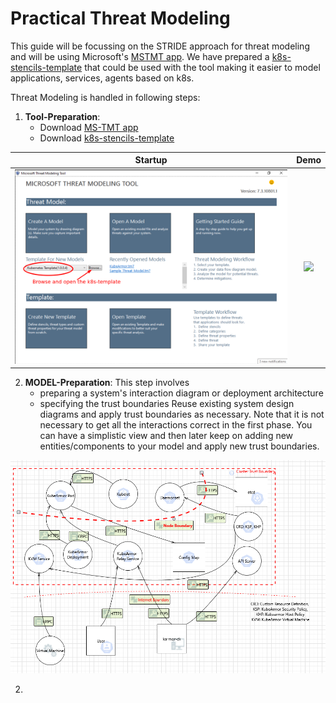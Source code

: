 # Practical Threat Modeling

This guide will be focussing on the STRIDE approach for threat modeling and
will be using Microsoft's [MSTMT
app](https://docs.microsoft.com/en-us/azure/security/develop/threat-modeling-tool-getting-started).
We have prepared a [k8s-stencils-template](./templates/k8s-STRIDE-template.tb7)
that could be used with the tool making it easier to model applications,
services, agents based on k8s.

Threat Modeling is handled in following steps:

1. **Tool-Preparation**:
	* Download [MS-TMT app](https://aka.ms/threatmodelingtool)
	* Download [k8s-stencils-template](./templates/k8s-STRIDE-template.tb7)
	
Startup    | Demo
:---------:|:---------------------------:
![](./resources/mstmt-screen1.png) | ![](./resources/mstmt-demo.gif)

2. **MODEL-Preparation**: This step involves
	* preparing a system's interaction diagram or deployment architecture
	* specifying the trust boundaries
	Reuse existing system design diagrams and apply trust boundaries as
	necessary. Note that it is not necessary to get all the interactions
	correct in the first phase. You can have a simplistic view and then later
	keep on adding new entities/components to your model and apply new trust
	boundaries.

<center><img src=./models/kubearmor/ka-threat-model.png></center>

2. 

